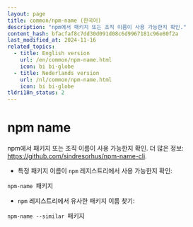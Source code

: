 ```yaml
---
layout: page
title: common/npm-name (한국어)
description: "npm에서 패키지 또는 조직 이름이 사용 가능한지 확인."
content_hash: bfacfaf8c7dd30d091d08c6d9967181c96e80f2a
last_modified_at: 2024-11-16
related_topics:
  - title: English version
    url: /en/common/npm-name.html
    icon: bi bi-globe
  - title: Nederlands version
    url: /nl/common/npm-name.html
    icon: bi bi-globe
tldri18n_status: 2
---
```

# npm name

npm에서 패키지 또는 조직 이름이 사용 가능한지 확인.
더 많은 정보: <https://github.com/sindresorhus/npm-name-cli>.

- 특정 패키지 이름이 `npm` 레지스트리에서 사용 가능한지 확인:

`npm-name `<span class="tldr-var badge badge-pill bg-dark-lm bg-white-dm text-white-lm text-dark-dm font-weight-bold">패키지</span>

- `npm` 레지스트리에서 유사한 패키지 이름 찾기:

`npm-name --similar `<span class="tldr-var badge badge-pill bg-dark-lm bg-white-dm text-white-lm text-dark-dm font-weight-bold">패키지</span>
